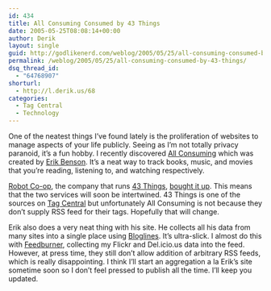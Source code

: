```yaml
---
id: 434
title: All Consuming Consumed by 43 Things
date: 2005-05-25T08:08:14+00:00
author: Derik
layout: single
guid: http://godlikenerd.com/weblog/2005/05/25/all-consuming-consumed-by-43-things/
permalink: /weblog/2005/05/25/all-consuming-consumed-by-43-things/
dsq_thread_id:
  - "64768907"
shorturl:
  - http://l.derik.us/68
categories:
  - Tag Central
  - Technology
---
```

One of the neatest things I&#8217;ve found lately is the proliferation of websites to manage aspects of your life publicly. Seeing as I&#8217;m not totally privacy paranoid, it&#8217;s a fun hobby. I recently discovered [All Consuming](http://www.allconsuming.net) which was created by [Erik Benson](http://www.erikbenson.com). It&#8217;s a neat way to track books, music, and movies that you&#8217;re reading, listening to, and watching respectively.

[Robot Co-op](http://www.robotcoop.com), the company that runs [43 Things](http://43things.com), [bought it up](http://robotcoop.com/weblog/72/). This means that the two services will soon be intertwined. 43 Things is one of the sources on [Tag Central](http://tagcentral.net) but unfortunately All Consuming is not because they don&#8217;t supply RSS feed for their tags. Hopefully that will change.

Erik also does a very neat thing with his site. He collects all his data from many sites into a single place using [Bloglines](http://bloglines.com). It&#8217;s ultra-slick. I almost do this with [Feedburner](http://www.feedburner.com), collecting my Flickr and Del.icio.us data into the feed. However, at press time, they still don&#8217;t allow addition of arbitrary RSS feeds, which is really disappointing. I think I&#8217;ll start an aggregation a la Erik&#8217;s site sometime soon so I don&#8217;t feel pressed to publish all the time. I&#8217;ll keep you updated.